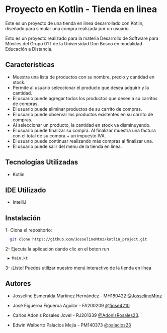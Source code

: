 
# Proyecto en Kotlin - Tienda en linea

Este es un proyecto de una tienda en linea desarrollado con Kotlin, diseñado para simular una compra realizada por un usuario.

Esto es un proyecto realizado para la materia Desarrollo de Software para Móviles del Grupo 01T de la Universidad Don Bosco en modalidad Educación a Distancia.



## Caracteristicas

- Muestra una lista de productos con su nombre, precio y cantidad en stock.
- Permite al usuario seleccionar el producto que desea adquirir y la cantidad.
- El usuario puede agregar todos los productos que desee a su carritos de compras.
- El usuario puede eliminar productos de su carrito de compras.
- El usuario puede observar los productos existentes en su carrito de compras.
- Al seleccionar un producto, la cantidad en stock va disminuyendo.
- El usuario puede finalizar su compra. Al finalizar muestra una factura con el total de su compra + un impuesto IVA.
- El usuario puede continuar realizando más compras al finalizar una.
- El usuario puede salir del menu de la tienda en linea.

## Tecnologías Utilizadas

- Kotlin

## IDE Utilizado

- IntelliJ 




## Instalación
1- Clona el repositorio:
```bash
  git clone https://github.com/JosselineMtnz/kotlin_project.git 
```

2- Ejecuta la aplicación dando clic en el boton run
```bash
 ▶ Main.kt
```
3- ¡Listo! Puedes utilizar nuestro menú interactivo de la tienda en línea


## Autores

- Josseline Esmeralda Martínez Hernández - MH180422 [@JosselineMtnz](https://github.com/JosselineMtnz)

-  José Figueroa Figueroa Aguilar - FA200209 [@fjose4210](https://github.com/fjose4210)

- Carlos Adonis Rosales Jovel - RJ201339 [@AdonisRosales23](https://github.com/AdonisRosales23).

- Edwin Walberto Palacios Mejia - PM140373 [@palacios23](https://github.com/palacios23)
